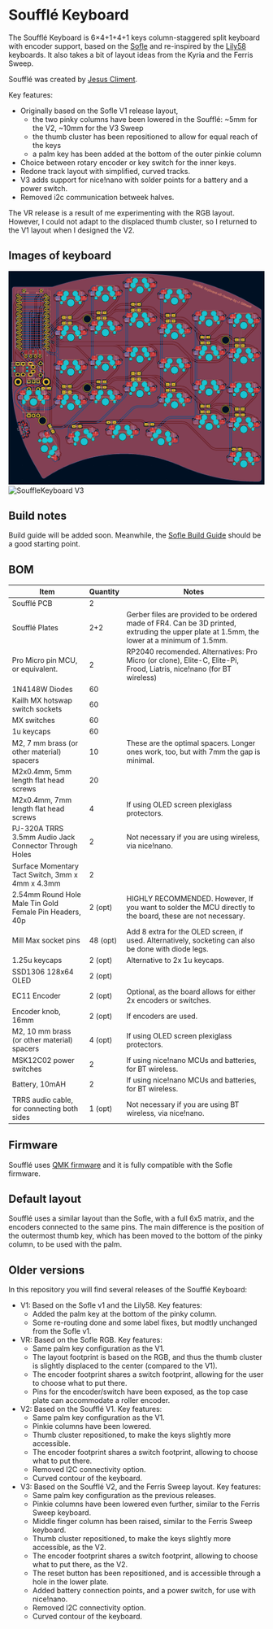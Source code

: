 # Soufflé Keyboard

The Soufflé Keyboard is 6×4+1+4+1 keys column-staggered split keyboard with encoder support, based on the [Sofle](https://github.com/josefadamcik/SofleKeyboard) and re-inspired by the [Lily58](https://github.com/kata0510/Lily58) keyboards. It also takes a bit of layout ideas from the Kyria and the Ferris Sweep.

Soufflé was created by [Jesus Climent](https://https://github.com/climent/).

Key features:

*   Originally based on the Sofle V1 release layout,
    *   the two pinky columns have been lowered in the Soufflé: ~5mm for the V2, ~10mm for the V3 Sweep
    *   the thumb cluster has been repositioned to allow for equal reach of the keys
    *   a palm key has been added at the bottom of the outer pinkie column
*   Choice between rotary encoder or key switch for the inner keys.
*   Redone track layout with simplified, curved tracks.
*   V3 adds support for nice!nano with solder points for a battery and a power switch. 
*   Removed i2c communication betweek halves.

The VR release is a result of me experimenting with the RGB layout. However, I could not adapt to the displaced thumb cluster, so I returned to the V1 layout when I designed the V2.

## Images of keyboard

![SouffleKeyboard PCB](docs/images/SouffleKeyboard_v3_PCB_KiCad.png)
![SouffleKeyboard V3](docs/images/SouffleKeyboard_v3.png)

## Build notes

Build guide will be added soon. Meanwhile, the [Sofle Build Guide](https://josefadamcik.github.io/SofleKeyboard/build_guide.html) should be a good starting point.

## BOM

| Item                                                       | Quantity | Notes                                                                                                                                                                                                                                                |
|------------------------------------------------------------|----------|------------------------------------------------------------------------------------------------------------------------------------------------------------------------------------------------------------------------------------------------------|
| Soufflé PCB                                                | 2        |                                                                                                                                                                                                                                                      |
| Soufflé Plates                                             | 2+2      | Gerber files are provided to be ordered made of FR4. Can be 3D printed, extruding the upper plate at 1.5mm, the lower at a minimum of 1.5mm.                                                                                                         |
| Pro Micro pin MCU, or equivalent.                          | 2        | RP2040 recomended. Alternatives: Pro Micro (or clone), Elite-C, Elite-Pi, Frood, Liatris, nice!nano (for BT wireless)                                                                                                                                |
| 1N4148W Diodes                                             | 60       |                                                                                                                                                                                                                                                      |
| Kailh MX hotswap switch sockets                            | 60       |                                                                                                                                                                                                                                                      |
| MX switches                                                | 60       |                                                                                                                                                                                                                                                      |
| 1u keycaps                                                 | 60       |                                                                                                                                                                                                                                                      |
| M2, 7 mm brass (or other material) spacers                 | 10       | These are the optimal spacers. Longer ones work, too, but with 7mm the gap is minimal.                                                                                                                                                               |
| M2x0.4mm, 5mm length flat head screws                      | 20       |                                                                                                                                                                                                                                                      |
| M2x0.4mm, 7mm length flat head screws                      | 4        | If using OLED screen plexiglass protectors.                                                                                                                                                                                                          |
| PJ-320A TRRS 3.5mm Audio Jack Connector Through Holes      | 2        | Not necessary if you are using wireless, via nice!nano.                                                                                                                                                                                              |
| Surface Momentary Tact Switch, 3mm x 4mm x 4.3mm           | 2        |                                                                                                                                                                                                                                                      |
| 2.54mm Round Hole Male Tin Gold Female Pin Headers, 40p    | 2 (opt)  | HIGHLY RECOMMENDED. However, If you want to solder the MCU directly to the board, these are not necessary.                                                                                                                                           |
| Mill Max socket pins                                       | 48 (opt) | Add 8 extra for the OLED screen, if used. Alternatively, socketing can also be done with diode legs.                                                                                                                                                 |
| 1.25u keycaps                                              | 2 (opt)  | Alternative to 2x 1u keycaps.                                                                                                                                                                                                                        |
| SSD1306 128x64 OLED                                        | 2 (opt)  |                                                                                                                                                                                                                                                      |
| EC11 Encoder                                               | 2 (opt)  | Optional, as the board allows for either 2x encoders or switches.                                                                                                                                                                                    |
| Encoder knob, 16mm                                         | 2 (opt)  | If encoders are used.                                                                                                                                                                                                                                |
| M2, 10 mm brass (or other material) spacers                | 4 (opt)  | If using OLED screen plexiglass protectors.                                                                                                                                                                                                          |
| MSK12C02 power switches                                    | 2        | If using nice!nano MCUs and batteries, for BT wireless.                                                                                                                                                                                              |
| Battery, 10mAH                                             | 2        | If using nice!nano MCUs and batteries, for BT wireless.                                                                                                                                                                                              |
| TRRS audio cable, for connecting both sides                | 1 (opt)  | Not necessary if you are using BT wireless, via nice!nano.                                                                                                                                                                                           |

## Firmware 

Soufflé uses [QMK firmware](https://qmk.fm/) and it is fully compatible with the Sofle firmware.

## Default layout 

Soufflé uses a similar layout than the Sofle, with a full 6x5 matrix, and the encoders connected to the same pins. The main difference is the position of the outermost thumb key, which has been moved to the bottom of the pinky column, to be used with the palm.

## Older versions

In this repository you will find several  releases of the Soufflé Keyboard:

*   V1: Based on the Sofle v1 and the Lily58. Key features:
    *   Added the palm key at the bottom of the pinky column.
    *   Some re-routing done and some label fixes, but modtly unchanged from the Sofle v1.
*   VR: Based on the Sofle RGB. Key features:
    *   Same palm key configuration as the V1.
    *   The layout footprint is based on the RGB, and thus the thumb cluster is slightly displaced to the center (compared to the V1).
    *   The encoder footprint shares a switch footprint, allowing for the user to choose what to put there.
    *   Pins for the encoder/switch have been exposed, as the top case plate can accommodate a roller encoder.
*   V2: Based on the Soufflé V1. Key features:
    *   Same palm key configuration as the V1.
    *   Pinkie columns have been lowered.
    *   Thumb cluster repositioned, to make the keys slightly more accessible.
    *   The encoder footprint shares a switch footprint, allowing to choose what to put there.
    *   Removed I2C connectivity option.
    *   Curved contour of the keyboard.
*   V3: Based on the Soufflé V2, and the Ferris Sweep layout. Key features:
    *   Same palm key configuration as the previous releases.
    *   Pinkie columns have been lowered even further, similar to the Ferris Sweep keyboard.
    *   Middle finger column has been raised, similar to the Ferris Sweep keyboard.
    *   Thumb cluster repositioned, to make the keys slightly more accessible, as the V2.
    *   The encoder footprint shares a switch footprint, allowing to choose what to put there, as the V2.
    *   The reset button has been repositioned, and is accessible through a hole in the lower plate.
    *   Added battery connection points, and a power switch, for use with nice!nano.
    *   Removed I2C connectivity option.
    *   Curved contour of the keyboard.
